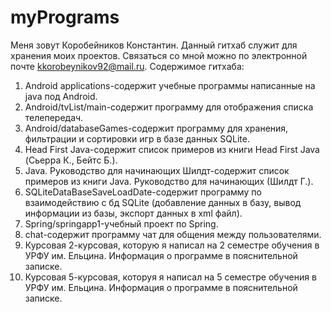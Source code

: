 # myPrograms
Меня зовут Коробейников Константин. Данный гитхаб служит для хранения моих проектов. Связаться со мной можно по электронной почте kkorobeynikov92@mail.ru.
Содержимое гитхаба:
1. Android applications-содержит учебные программы написанные на java под Android.
2. Android/tvList/main-содержит программу для отображения списка телепередач.
3. Android/databaseGames-содержит программу для хранения, фильтрации и сортировки игр в базе данных SQLite.
4. Head First Java-содержит список примеров из книги Head First Java (Сьерра К., Бейтс Б.).
5. Java. Руководство для начинающих Шилдт-содержит список примеров из книги Java. Руководство для начинающих (Шилдт Г.).
6. SQLiteDataBaseSaveLoadDate-содержит программу по взаимодействию с бд SQLite (добавление данных в базу, вывод информации из базы, экспорт данных в xml файл).
7. Spring/springapp1-учебный проект по Spring.
8. chat-содержит программу чат для общения между пользователями.
9. Курсовая 2-курсовая, которую я написал на 2 семестре обучения в УРФУ им. Ельцина. Информация о программе в пояснительной записке.
10. Курсовая 5-курсовая, которуя я написал на 5 семестре обучения в УРФУ им. Ельцина. Информация о программе в пояснительной записке.
